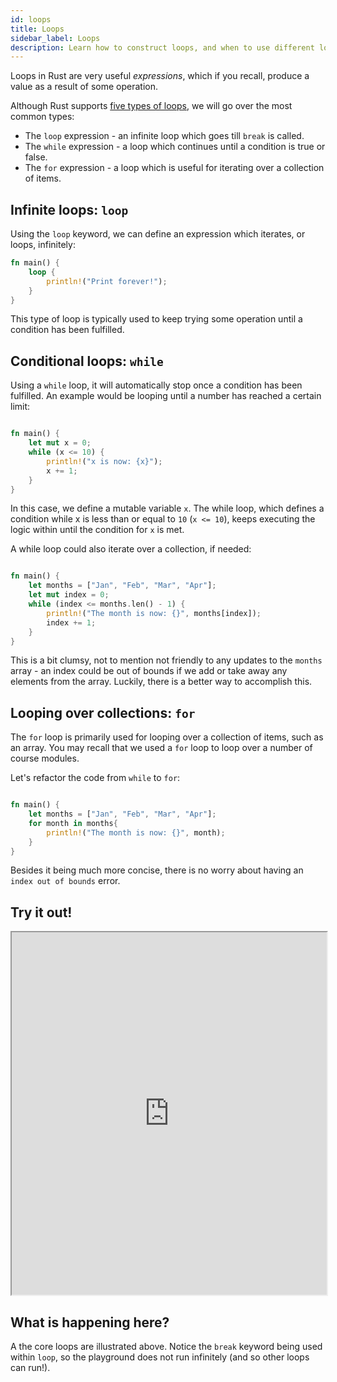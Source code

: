 ```yaml
---
id: loops
title: Loops
sidebar_label: Loops 
description: Learn how to construct loops, and when to use different loops.
---
```


Loops in Rust are very useful *expressions*, which if you recall, produce a value as a result of some operation.

Although Rust supports [five types of loops](https://doc.rust-lang.org/reference/expressions/loop-expr.html), we will go over the most common types:

- The `loop` expression - an infinite loop which goes till `break` is called.
- The `while` expression - a loop which continues until a condition is true or false.
- The `for` expression - a loop which is useful for iterating over a collection of items.

## Infinite loops: `loop`

Using the `loop` keyword, we can define an expression which iterates, or loops, infinitely: 

```rust
fn main() {
    loop {
        println!("Print forever!");
    }
}
```

This type of loop is typically used to keep trying some operation until a condition has been fulfilled.

## Conditional loops: `while`

Using a `while` loop, it will automatically stop once a condition has been fulfilled. An example would be looping until a number has reached a certain limit:

```rust

fn main() {
    let mut x = 0;
    while (x <= 10) {
        println!("x is now: {x}");
        x += 1;
    }
}

```

In this case, we define a mutable variable `x`.  The while loop, which defines a condition while x is less than or equal to `10` (`x <= 10`), keeps executing the logic within until the condition for `x` is met.

A while loop could also iterate over a collection, if needed: 

```rust

fn main() {
    let months = ["Jan", "Feb", "Mar", "Apr"];
    let mut index = 0;
    while (index <= months.len() - 1) {
        println!("The month is now: {}", months[index]);
        index += 1;
    }
}

```

This is a bit clumsy, not to mention not friendly to any updates to the `months` array - an index could be out of bounds if we add or take away any elements from the array. Luckily, there is a better way to accomplish this.

## Looping over collections: `for`

The `for` loop is primarily used for looping over a collection of items, such as an array.  You may recall that we used a `for` loop to loop over a number of course modules. 

Let's refactor the code from `while` to `for`:

```rust

fn main() {
    let months = ["Jan", "Feb", "Mar", "Apr"];
    for month in months{
        println!("The month is now: {}", month);
    }
}

```

Besides it being much more concise, there is no worry about having an `index out of bounds` error.  


## Try it out!

<iframe width="100%" height="580" src="https://play.rust-lang.org/?version=stable&mode=debug&edition=2021&code=fn+main%28%29+%7B%0A++++let+months+%3D+%5B%22Jan%22%2C+%22Feb%22%2C+%22Mar%22%2C+%22Apr%22%5D%3B%0A%0A++++%2F%2F+An+infinite+loop+-+comment+this+out+to+let+the+program+run%21%0A++++loop+%7B%0A++++++++println%21%28%22Print+forever%21..+Or+not+because+we+break.%22%29%3B%0A++++++++%2F%2F+Notice+the+use+of+break%2C+so+we+don%27t+%27break%27+the+playground%0A++++++++break%3B%0A++++%7D%0A%0A++++%2F%2F+A+conditional+while+loop%0A++++let+mut+x+%3D+0%3B%0A++++while+x+%3C%3D+10+%7B%0A++++++++println%21%28%22x+is+now%3A+%7Bx%7D%22%29%3B%0A++++++++x+%2B%3D+1%3B%0A++++%7D%0A++++%0A++++%0A++++%2F%2F+A+while+loop+acting+as+a+for+loop%0A++++let+mut+index+%3D+0%3B%0A++++while+index+%3C%3D+months.len%28%29+-+1+%7B%0A++++++++println%21%28%22The+month+is+now%3A+%7B%7D%22%2C+months%5Bindex%5D%29%3B%0A++++++++index+%2B%3D+1%3B%0A++++%7D%0A++++%0A++++%0A++++%2F%2F+A+for+loop+in+action.+%0A++++for+month+in+months%7B%0A++++++++println%21%28%22The+month+is+now%3A+%7B%7D%22%2C+month%29%3B%0A++++%7D%0A++++%0A%7D%0A"></iframe>

## What is happening here?

A the core loops are illustrated above.  Notice the `break` keyword being used within `loop`, so the playground does not run infinitely (and so other loops can run!).



